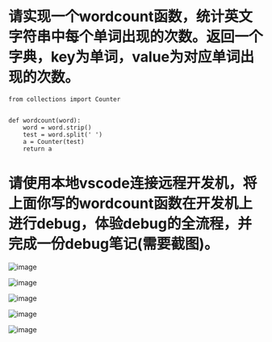 
#  请实现一个wordcount函数，统计英文字符串中每个单词出现的次数。返回一个字典，key为单词，value为对应单词出现的次数。
    from collections import Counter


    def wordcount(word):
        word = word.strip()
        test = word.split(' ')
        a = Counter(test)
        return a
#  请使用本地vscode连接远程开发机，将上面你写的wordcount函数在开发机上进行debug，体验debug的全流程，并完成一份debug笔记(需要截图)。

![image](https://github.com/user-attachments/assets/d7f7d21b-6a4f-4f43-b231-6150f2926d4b)


![image](https://github.com/user-attachments/assets/e9e11bd1-7816-4cc2-9338-543394494150)


![image](https://github.com/user-attachments/assets/35ae2d8c-1ac3-4a90-861b-2626f5055074)

![image](https://github.com/user-attachments/assets/52832a4e-4c09-4822-8438-dff47bf7b416)

![image](https://github.com/user-attachments/assets/723d0b35-47de-44f7-bec6-8418c775ac66)




